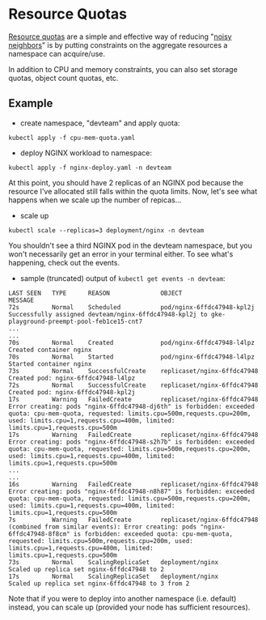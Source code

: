 # Resource Quotas
[Resource quotas](https://kubernetes.io/docs/concepts/policy/resource-quotas/) are a simple and effective way of reducing "[noisy neighbors](https://kubernetes.io/docs/concepts/security/multi-tenancy/)" is by putting constraints on the aggregate resources a namespace can acquire/use.

In addition to CPU and memory constraints, you can also set storage quotas, object count quotas, etc.

## Example
- create namespace, "devteam" and apply quota:
```console
kubectl apply -f cpu-mem-quota.yaml
```

- deploy NGINX workload to namespace:
```console
kubectl apply -f nginx-deploy.yaml -n devteam
```

At this point, you should have 2 replicas of an NGINX pod because the resource I've allocated still falls within the quota limits.  Now, let's see what happens when we scale up the number of repicas...

- scale up
```console
kubectl scale --replicas=3 deployment/nginx -n devteam
```

You shouldn't see a third NGINX pod in the devteam namespace, but you won't necessarily get an error in your terminal either.  To see what's happening, check out the events.

- sample (truncated) output of `kubectl get events -n devteam`:
```
LAST SEEN   TYPE      REASON              OBJECT                        MESSAGE
72s         Normal    Scheduled           pod/nginx-6ffdc47948-kpl2j    Successfully assigned devteam/nginx-6ffdc47948-kpl2j to gke-playground-preempt-pool-feb1ce15-cnt7
...
...
70s         Normal    Created             pod/nginx-6ffdc47948-l4lpz    Created container nginx
70s         Normal    Started             pod/nginx-6ffdc47948-l4lpz    Started container nginx
73s         Normal    SuccessfulCreate    replicaset/nginx-6ffdc47948   Created pod: nginx-6ffdc47948-l4lpz
72s         Normal    SuccessfulCreate    replicaset/nginx-6ffdc47948   Created pod: nginx-6ffdc47948-kpl2j
17s         Warning   FailedCreate        replicaset/nginx-6ffdc47948   Error creating: pods "nginx-6ffdc47948-dj6th" is forbidden: exceeded quota: cpu-mem-quota, requested: limits.cpu=500m,requests.cpu=200m, used: limits.cpu=1,requests.cpu=400m, limited: limits.cpu=1,requests.cpu=500m
17s         Warning   FailedCreate        replicaset/nginx-6ffdc47948   Error creating: pods "nginx-6ffdc47948-s2h7b" is forbidden: exceeded quota: cpu-mem-quota, requested: limits.cpu=500m,requests.cpu=200m, used: limits.cpu=1,requests.cpu=400m, limited: limits.cpu=1,requests.cpu=500m
...
...
16s         Warning   FailedCreate        replicaset/nginx-6ffdc47948   Error creating: pods "nginx-6ffdc47948-n8h87" is forbidden: exceeded quota: cpu-mem-quota, requested: limits.cpu=500m,requests.cpu=200m, used: limits.cpu=1,requests.cpu=400m, limited: limits.cpu=1,requests.cpu=500m
7s          Warning   FailedCreate        replicaset/nginx-6ffdc47948   (combined from similar events): Error creating: pods "nginx-6ffdc47948-8f8cm" is forbidden: exceeded quota: cpu-mem-quota, requested: limits.cpu=500m,requests.cpu=200m, used: limits.cpu=1,requests.cpu=400m, limited: limits.cpu=1,requests.cpu=500m
73s         Normal    ScalingReplicaSet   deployment/nginx              Scaled up replica set nginx-6ffdc47948 to 2
17s         Normal    ScalingReplicaSet   deployment/nginx              Scaled up replica set nginx-6ffdc47948 to 3 from 2
```

Note that if you were to deploy into another namespace (i.e. default) instead, you can scale up (provided your node has sufficient resources).
